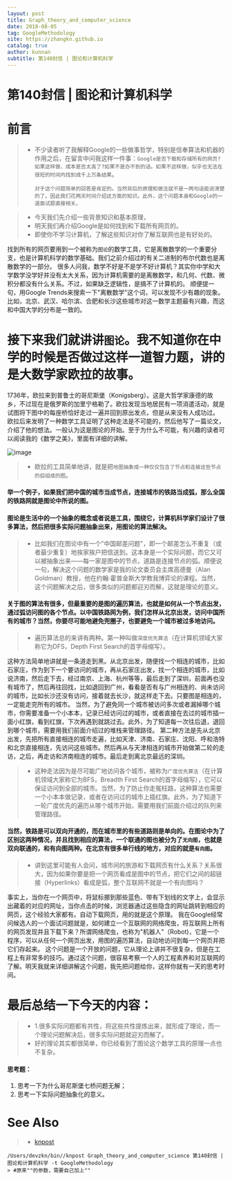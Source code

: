 ```yaml
---
layout: post
title: Graph_theory_and_computer_science
date: 2018-08-05
tag: GoogleMethodology
site: https://zhangkn.github.io
catalog: true
author: kunnan
subtitle: 第140封信 | 图论和计算机科学
---
```




# 第140封信 | 图论和计算机科学



#  前言

> * 不少读者听了我解释Google的一些做事哲学，特别是信奉算法和机器的作用之后，在留言中问我这样一件事：`Google是否下载和存储所有的网页?如果这样做，成本是否太高了?如果不是办不到的话。如果不这样做，似乎也无法在很短的时间内找到成千上万条结果`。
>
>   ```
>   对于这个问题简单的回答是肯定的。当然背后的原理和做法就不是一两句话能说清楚的了。因此我们花两天时间介绍这方面的知识。此外，这个问题本身和Google的一道面试题直接相关。
>   ```
>
>   



> * 今天我们先介绍一些背景知识和基本原理，
> * 明天我们再介绍Google是如何找到和下载所有网页的。
> * 即使你不学习计算机，了解这些知识对你了解互联网也是有好处的。

找到所有的网页要用到一个被称为`图论`的数学工具，它是离散数学的一个重要分支，也是计算机科学的数学基础。我们之前介绍过的有关二进制的布尔代数也是离散数学的一部分。
很多人问我，数学不好是不是学不好计算机？其实你中学和大学数学没学好并没有太大关系，因为计算机需要的是离散数学，和几何、代数、微积分都没有什么关系。不过，如果缺乏逻辑性，是搞不了计算机的。
顺便提一句，用Google Trends来搜索一下"离散数学"这个词，可以发现不少有趣的现象。比如，北京、武汉、哈尔滨、合肥和长沙这些城市对这一数学主题最有兴趣，而这和中国大学的分布是一致的。

# 接下来我们就讲讲`图论`。我不知道你在中学的时候是否做过这样一道智力题，讲的是大数学家欧拉的故事。

1736年，欧拉来到普鲁士的哥尼斯堡（Konigsberg）。这是大哲学家康德的故乡，不过现在是俄罗斯的加里宁格勒了。欧拉发现当地居民有一项消遣活动，就是试图将下图中的每座桥恰好走过一遍并回到原出发点，但是从来没有人成功过。
欧拉后来发明了一种数学工具证明了这种走法是不可能的，然后他写了一篇论文，介绍了他的想法。一般认为这是图论的开始。至于为什么不可能，有兴趣的读者可以阅读我的《数学之美》，里面有详细的讲解。

![image](https://wx4.sinaimg.cn/large/af39b376gy1ftyk2dd7kwj208i04y75a.jpg)





> * 欧拉的工具简单地讲，就是把`地图抽象成一种仅仅包含了节点和连接这些节点的弧组成的图`。

#### 举一个例子，如果我们把中国的城市当成节点，连接城市的铁路当成弧，那么全国的铁路网就是图论中所说的图。

#### 图论是生活中的一个抽象的概念或者说是工具，围绕它，计算机科学家们设计了很多算法，然后把很多实际问题抽象出来，用图论的算法解决。

> * 比如我们在图论中有一个"中国邮差问题"，即一个邮差怎么不重复（或者最少重复）地挨家挨户把信送到。这本身是一个实际问题，而它又可以被抽象出来——每一家是图中的节点，道路是连接节点的弧。顺便说一句，解决这个问题的数学家是我的论文委员会主席高德曼（Alan Goldman）教授，他在约翰∙霍普金斯大学教我博弈论的课程。当然，这个问题解决之后，很多类似的问题都迎刃而解，这就是理论的意义。

#### 关于图的算法有很多，但最重要的是图的遍历算法，也就是如何从一个节点出发，通过弧访问图的各个节点。以中国铁路网为例，我们怎样从北京出发，访问中国所有的城市？当然，你要尽可能地避免兜圈子，也要避免一个城市被过多地访问。

> * 遍历算法总的来讲有两种。第一种叫做`深度优先算法`（在计算机领域大家称它为DFS，Depth First Search的首字母缩写）。

这种方法简单地讲就是一条道走到黑。从北京出发，随便找一个相连的城市，比如石家庄，作为到下一个要访问的城市，再从石家庄出发，找一个相连的城市，比如说济南，然后走下去，经过南京、上海、杭州等等，最后走到了深圳，前面再也没有城市了，然后再往回找，比如退回到广州，看看是否有与广州相连的、尚未访问的城市，比如长沙还没有访问，接着就去长沙，就这样走下去。只要图是相连的，一定能走完所有的城市。
当然，为了避免同一个城市被访问多次或者漏掉哪个城市，你需要准备一个小本本，记录已经访问过的城市，或者直接在去过的城市插一面小红旗，看到红旗，下次再遇到就跳过去。此外，为了知道每一次往后退，退回到哪个城市，需要用我们前面介绍过的堆栈来管理路径。
第二种方法是先从北京出发，先把所有直接相连的城市走遍，比如天津、济南、石家庄、沈阳、呼和浩特和北京直接相连，先访问这些城市。然后再从与天津相连的城市开始做第二轮的走访，之后，再走访和济南相连的城市。最后走到离北京最远的深圳。

> * 这种走法因为是尽可能广地访问各个城市，被称为`广度优先算法`（在计算机领域大家称它为BFS，Breadth First Search的首字母缩写），它可以保证访问到全部的城市。当然，为了防止你走冤枉路，这种算法也需要一个小本本做记录，或者在访问过的城市上插红旗。此外，为了知道下一轮广度优先的遍历从哪个城市开始，需要用我们前面介绍过的队列来管理路径。

#### 当然，铁路是可以双向开通的，而在城市里的有些道路则是单向的。在图论中为了区别这两种情况，并且找到相应的算法，一个联通的图也被分为了`无向图`，也就是双向联通的，和有向图两种。在北京有很多单行线的地方，对应的就是`有向图`。

> * 讲到这里可能有人会问，城市间的旅游和下载网页有什么关系？关系很大，因为如果你要是把一个网页看成是图中的节点，把它们之间的超链接（Hyperlinks）看成是弧，整个互联网不就是一个有向图吗？

事实上，当你在一个网页中，将鼠标挪到那些蓝色、带有下划线的文字上，会显示出藏着的对应的网址，当你点击的时候，浏览器通过这些隐含的网址跳转到相应的网页，这个经验大家都有。自动下载网页，用的就是这个原理。
我在Google经常问候选人的一个面试问题就是，如何建立一个互联网的网络爬虫，将互联网上所有的网页发现并且下载下来？所谓网络爬虫，也称为"机器人"（Robot)，它是一个程序，可以从任何一个网页出发，用图的遍历算法，自动地访问到每一个网页并把它们存起来。
这个问题是一个开放的问题，它从理论上讲并不很复杂，但是在工程上有非常多的技巧。通过这个问题，很容易考察一个人的工程素养和对互联网的了解。明天我就来详细讲解这个问题，我先把问题给你，这样你就有一天的思考时间。

# 最后总结一下今天的内容：

> * 1.很多实际问题都有共性，将这些共性提炼出来，就形成了理论，而一个理论问题解决后，很多实际问题就迎刃而解了。
> * 好的理论其实都很简单，你已经看到了图论这个数学工具的原理一点也不复杂。

#### 思考题：

1. 思考一下为什么哥尼斯堡七桥问题无解；
2. 思考一下实际问题抽象化的意义。

# See Also 

>* [knpost](https://github.com/zhangkn/KNBin/blob/master/knpost) 
>
```
/Users/devzkn/bin//knpost Graph_theory_and_computer_science 第140封信 | 图论和计算机科学 -t GoogleMethodology
> #原来""的参数，需要自己加上""
```

